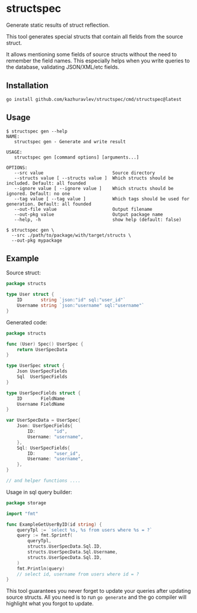 # structspec

Generate static results of struct reflection.

This tool generates special structs that contain all fields from the source
struct.

It allows mentioning some fields of source structs without the need to remember
the field names. This especially helps when you write queries to the database,
validating JSON/XML/etc fields.

## Installation

```shell
go install github.com/kazhuravlev/structspec/cmd/structspec@latest
```

## Usage

```shell
$ structspec gen --help
NAME:
   structspec gen - Generate and write result

USAGE:
   structspec gen [command options] [arguments...]

OPTIONS:
   --src value                          Source directory
   --structs value [ --structs value ]  Which structs should be included. Default: all founded
   --ignore value [ --ignore value ]    Which structs should be ignored. Default: no one
   --tag value [ --tag value ]          Which tags should be used for generation. Default: all founded
   --out-file value                     Output filename
   --out-pkg value                      Output package name
   --help, -h                           show help (default: false)

$ structspec gen \
  --src ./path/to/package/with/target/structs \
  --out-pkg mypackage
```

## Example

Source struct:

```go
package structs

type User struct {
	ID       string `json:"id" sql:"user_id"`
	Username string `json:"username" sql:"username"`
}
```

Generated code:

```go
package structs

func (User) Spec() UserSpec {
	return UserSpecData
}

type UserSpec struct {
	Json UserSpecFields
	Sql  UserSpecFields
}

type UserSpecFields struct {
	ID       FieldName
	Username FieldName
}

var UserSpecData = UserSpec{
	Json: UserSpecFields{
		ID:       "id",
		Username: "username",
	},
	Sql: UserSpecFields{
		ID:       "user_id",
		Username: "username",
	},
}

// and helper functions ....

```

Usage in sql query builder:

```go
package storage

import "fmt"

func ExampleGetUserByID(id string) {
	queryTpl := `select %s, %s from users where %s = ?`
	query := fmt.Sprintf(
		queryTpl,
		structs.UserSpecData.Sql.ID,
		structs.UserSpecData.Sql.Username,
		structs.UserSpecData.Sql.ID,
	)
	fmt.Println(query)
	// select id, username from users where id = ?
}

```

This tool guarantees you never forget to update your queries after updating
source structs. All you need is to run `go generate` and the go compiler will
highlight what you forgot to update.
